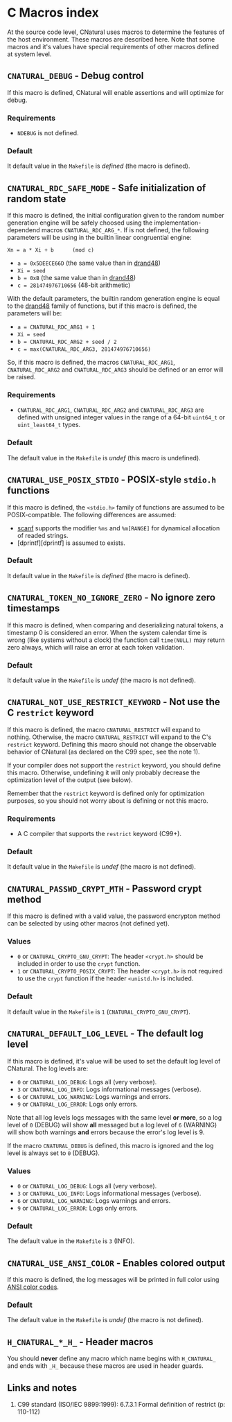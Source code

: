 # C Macros index #

At the source code level, CNatural uses macros to determine the features of
the host environment. These macros are described here. Note that some macros
and it's values have special requirements of other macros defined at system
level.

## `CNATURAL_DEBUG` - Debug control ##

If this macro is defined, CNatural will enable assertions and will optimize
for debug.

### Requirements ###

* `NDEBUG` is not defined.

### Default ###

It default value in the `Makefile` is *defined* (the macro is defined).

## `CNATURAL_RDC_SAFE_MODE` - Safe initialization of random state ##

If this macro is defined, the initial configuration given to the random number
generation engine will be safely choosed using the implementation-dependend
macros `CNATURAL_RDC_ARG_*`. If is not defined, the following parameters will
be using in the builtin linear congruential engine:

	Xn = a * Xi + b      (mod c)

* `a = 0x5DEECE66D` (the same value than in [drand48][drand48])
* `Xi = seed`
* `b = 0xB` (the same value than in [drand48][drand48])
* `c = 281474976710656` (48-bit arithmetic)

With the default parameters, the builtin random generation engine is equal
to the [drand48][drand48] family of functions, but if this macro is defined,
the parameters will be:

* `a = CNATURAL_RDC_ARG1 + 1`
* `Xi = seed`
* `b = CNATURAL_RDC_ARG2 + seed / 2`
* `c = max(CNATURAL_RDC_ARG3, 281474976710656)`

So, if this macro is defined, the macros `CNATURAL_RDC_ARG1`,
`CNATURAL_RDC_ARG2` and `CNATURAL_RDC_ARG3` should be defined or an error
will be raised.

### Requirements ###

* `CNATURAL_RDC_ARG1`, `CNATURAL_RDC_ARG2` and `CNATURAL_RDC_ARG3` are
defined with unsigned integer values in the range of a 64-bit
`uint64_t` or `uint_least64_t` types.

### Default ###

The default value in the `Makefile` is *undef* (this macro is undefined).

## `CNATURAL_USE_POSIX_STDIO` - POSIX-style `stdio.h` functions ##

If this macro is defined, the `<stdio.h>` family of functions are assumed to
be POSIX-compatible. The following differences are assumed:

* [scanf][scanf] supports the modifier `%ms` and `%m[RANGE]` for dynamical
allocation of readed strings.
* [dprintf][dprintf] is assumed to exists.

### Default ###

It default value in the `Makefile` is *defined* (the macro is defined).

## `CNATURAL_TOKEN_NO_IGNORE_ZERO` - No ignore zero timestamps ##

If this macro is defined, when comparing and deserializing natural tokens,
a timestamp 0 is considered an error. When the system calendar time is
wrong (like systems without a clock) the function call `time(NULL)` may
return zero always, which will raise an error at each token validation.

### Default ###

It default value in the `Makefile` is *undef* (the macro is not defined).

## `CNATURAL_NOT_USE_RESTRICT_KEYWORD` - Not use the C `restrict` keyword ##

If this macro is defined, the macro `CNATURAL_RESTRICT` will expand to
nothing. Otherwise, the macro `CNATURAL_RESTRICT` will expand to the C's
`restrict` keyword. Defining this macro should not change the observable
behavior of CNatural (as declared on the C99 spec, see the note 1).

If your compiler does not support the `restrict` keyword, you should define
this macro. Otherwise, undefining it will only probably decrease the
optimization level of the output (see below).

Remember that the `restrict` keyword is defined only for optimization
purposes, so you should not worry about is defining or not this macro.

### Requirements ###

* A C compiler that supports the `restrict` keyword (C99+).

### Default ###

It default value in the `Makefile` is *undef* (the macro is not defined).

## `CNATURAL_PASSWD_CRYPT_MTH` - Password crypt method ##

If this macro is defined with a valid value, the password encrypton method
can be selected by using other macros (not defined yet).

### Values ###

* `0` or `CNATURAL_CRYPTO_GNU_CRYPT`: The header `<crypt.h>` should be
included in order to use the `crypt` function.
* `1` or `CNATURAL_CRYPTO_POSIX_CRYPT`: The header `<crypt.h>` is not
required to use the `crypt` function if the header `<unistd.h>` is included.

### Default ###

It default value in the `Makefile` is `1` (`CNATURAL_CRYPTO_GNU_CRYPT`).

## `CNATURAL_DEFAULT_LOG_LEVEL` - The default log level ##

If this macro is defined, it's value will be used to set the default log level
of CNatural. The log levels are:

* `0` or `CNATURAL_LOG_DEBUG`: Logs all (very verbose).
* `3` or `CNATURAL_LOG_INFO`: Logs informational messages (verbose).
* `6` or `CNATURAL_LOG_WARNING`: Logs warnings and errors.
* `9` or `CNATURAL_LOG_ERROR`: Logs only errors.

Note that all log levels logs messages with the same level **or more**, so
a log level of `0` (DEBUG) will show **all** messaged but a log level of
`6` (WARNING) will show both warnings **and** errors because the error's
log level is 9.

If the macro `CNATURAL_DEBUG` is defined, this macro is ignored and the log
level is always set to `0` (DEBUG).

### Values ###

* `0` or `CNATURAL_LOG_DEBUG`: Logs all (very verbose).
* `3` or `CNATURAL_LOG_INFO`: Logs informational messages (verbose).
* `6` or `CNATURAL_LOG_WARNING`: Logs warnings and errors.
* `9` or `CNATURAL_LOG_ERROR`: Logs only errors.

### Default ###

The default value in the `Makefile` is `3` (INFO).

## `CNATURAL_USE_ANSI_COLOR` - Enables colored output ##

If this macro is defined, the log messages will be printed in full color using
[ANSI color codes][ansi-color].

### Default ###

The default value in the `Makefile` is *undef* (the macro is not defined).

## `H_CNATURAL_*_H_` - Header macros ##

You should **never** define any macro which name begins with `H_CNATURAL_`
and ends with `_H_` because these macros are used in header guards.

## Links and notes ##

1. C99 standard (ISO/IEC 9899:1999): 6.7.3.1 Formal definition of restrict
(p: 110-112)

[drand48]: man://drand48
[rand]: man://rand
[scanf]: man://scanf
[dprinf]: man://dprintf
[ansi-color]: https://en.wikipedia.org/wiki/ANSI_escape_code
